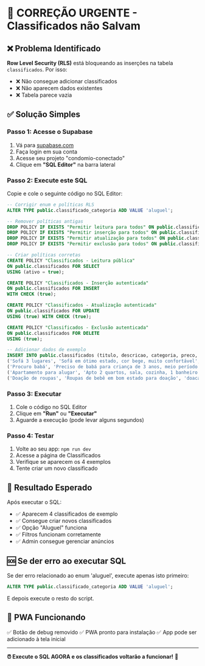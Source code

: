 # 🚨 CORREÇÃO URGENTE - Classificados não Salvam

## ❌ Problema Identificado
**Row Level Security (RLS)** está bloqueando as inserções na tabela `classificados`. Por isso:
- ❌ Não consegue adicionar classificados
- ❌ Não aparecem dados existentes 
- ❌ Tabela parece vazia

## ✅ Solução Simples

### Passo 1: Acesse o Supabase
1. Vá para [supabase.com](https://supabase.com)
2. Faça login em sua conta
3. Acesse seu projeto "condomio-conectado"
4. Clique em **"SQL Editor"** na barra lateral

### Passo 2: Execute este SQL
Copie e cole o seguinte código no SQL Editor:

```sql
-- Corrigir enum e políticas RLS
ALTER TYPE public.classificado_categoria ADD VALUE 'aluguel';

-- Remover políticas antigas
DROP POLICY IF EXISTS "Permitir leitura para todos" ON public.classificados;
DROP POLICY IF EXISTS "Permitir inserção para todos" ON public.classificados;
DROP POLICY IF EXISTS "Permitir atualização para todos" ON public.classificados;
DROP POLICY IF EXISTS "Permitir exclusão para todos" ON public.classificados;

-- Criar políticas corretas
CREATE POLICY "Classificados - Leitura pública" 
ON public.classificados FOR SELECT 
USING (ativo = true);

CREATE POLICY "Classificados - Inserção autenticada" 
ON public.classificados FOR INSERT 
WITH CHECK (true);

CREATE POLICY "Classificados - Atualização autenticada" 
ON public.classificados FOR UPDATE 
USING (true) WITH CHECK (true);

CREATE POLICY "Classificados - Exclusão autenticada" 
ON public.classificados FOR DELETE 
USING (true);

-- Adicionar dados de exemplo
INSERT INTO public.classificados (titulo, descricao, categoria, preco, nome_contato, telefone, apartamento, bloco, ativo) VALUES
('Sofá 3 lugares', 'Sofá em ótimo estado, cor bege, muito confortável', 'venda', 800.00, 'Maria Silva', '(11) 99999-1111', '101', 'A', true),
('Procuro babá', 'Preciso de babá para criança de 3 anos, meio período', 'servico', NULL, 'João Santos', '(11) 99999-2222', '202', 'B', true),
('Apartamento para alugar', 'Apto 2 quartos, sala, cozinha, 1 banheiro', 'aluguel', 1500.00, 'Ana Costa', '(11) 99999-3333', '303', 'C', true),
('Doação de roupas', 'Roupas de bebê em bom estado para doação', 'doacao', NULL, 'Pedro Lima', '(11) 99999-4444', '404', 'D', true);
```

### Passo 3: Executar
1. Cole o código no SQL Editor
2. Clique em **"Run"** ou **"Executar"**
3. Aguarde a execução (pode levar alguns segundos)

### Passo 4: Testar
1. Volte ao seu app: `npm run dev`
2. Acesse a página de Classificados
3. Verifique se aparecem os 4 exemplos
4. Tente criar um novo classificado

## 🎯 Resultado Esperado

Após executar o SQL:
- ✅ Aparecem 4 classificados de exemplo
- ✅ Consegue criar novos classificados
- ✅ Opção "Aluguel" funciona
- ✅ Filtros funcionam corretamente
- ✅ Admin consegue gerenciar anúncios

## 🆘 Se der erro ao executar SQL

Se der erro relacionado ao enum 'aluguel', execute apenas isto primeiro:
```sql
ALTER TYPE public.classificado_categoria ADD VALUE 'aluguel';
```

E depois execute o resto do script.

## 📱 PWA Funcionando
✅ Botão de debug removido
✅ PWA pronto para instalação
✅ App pode ser adicionado à tela inicial

---

**⏰ Execute o SQL AGORA e os classificados voltarão a funcionar!** 🚀
